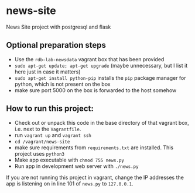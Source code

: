 # news-site
News Site project with postgresql and flask

## Optional preparation steps

* Use the `rdb-lab-newsdata` vagrant box that has been provided
* `sudo apt-get update; apt-get upgrade` (maybe unnecessary, but I list it here just in case it matters)
* `sudo apt-get install python-pip` installs the `pip` package manager for python, which is not present on the box
* make sure port 5000 on the box is forwarded to the host somehow

## How to run this project:

* Check out or unpack this code in the base directory of that vagrant box, i.e. next to the `Vagrantfile`.
* run `vagrant up` and `vagrant ssh`
* `cd /vagrant/news-site`
* make sure requirements from `requirements.txt` are installed. This project uses `python3`
* Make app executable with `chmod 755 news.py`
* Run app in development web server with `./news.py`

If you are not running this project in vagrant, change the IP addresses the app is listening on in line 101 of `news.py` to `127.0.0.1`.

